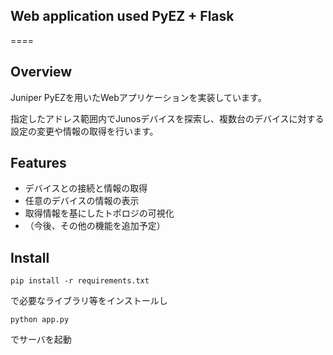 ## Web application used PyEZ + Flask
====


## Overview
Juniper PyEZを用いたWebアプリケーションを実装しています。

指定したアドレス範囲内でJunosデバイスを探索し、複数台のデバイスに対する設定の変更や情報の取得を行います。


## Features
* デバイスとの接続と情報の取得
* 任意のデバイスの情報の表示
* 取得情報を基にしたトポロジの可視化
* （今後、その他の機能を追加予定）

## Install

`pip install -r requirements.txt`

で必要なライブラリ等をインストールし

`python app.py`

でサーバを起動



